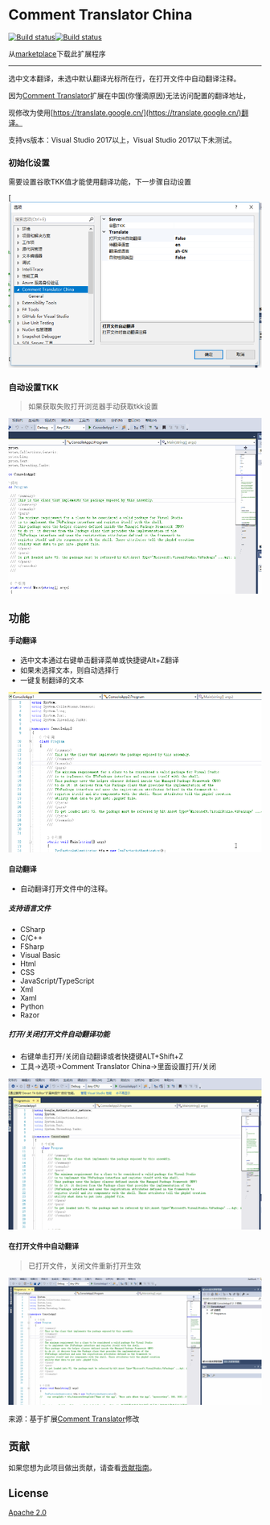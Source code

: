 # Comment Translator China

[![Build status](https://dev.azure.com/netcorevip/BuildsGit/_apis/build/status/comment-translator-china-CI)](https://dev.azure.com/netcorevip/BuildsGit/_build/latest?definitionId=9)[![Build status](https://ci.appveyor.com/api/projects/status/j2dx6u8lpwwi75gn?svg=true)](https://ci.appveyor.com/project/corevip/comment-translator-china)

从[marketplace](https://marketplace.visualstudio.com/items?itemName=netcorevip.CommentTranslatorChina)下载此扩展程序

------

选中文本翻译，未选中默认翻译光标所在行，在打开文件中自动翻译注释。

因为[Comment Translator](https://marketplace.visualstudio.com/items?itemName=NguynThunTan.CommentTranslator)扩展在中国(你懂滴原因)无法访问配置的翻译地址，

现修改为使用[https://translate.google.cn/](https://translate.google.cn/)翻译。

支持vs版本：Visual Studio 2017以上，Visual Studio 2017以下未测试。



### 初始化设置

需要设置谷歌TKK值才能使用翻译功能，下一步骤自动设置

[![设置](Images/Options.png)

### 自动设置TKK

> 如果获取失败打开浏览器手动获取tkk设置

![自动设置tkk](Images/SetTkk.gif)





## 功能

#### 手动翻译

- 选中文本通过右键单击翻译菜单或快捷键Alt+Z翻译
- 如果未选择文本，则自动选择行
- 一键复制翻译的文本

![手动翻译](Images/Auto-Selecte-Line.gif)



#### 自动翻译

- 自动翻译打开文件中的注释。

##### 支持语言文件

- CSharp
- C/C++
- FSharp
- Visual Basic
- Html
- CSS
- JavaScript/TypeScript
- Xml
- Xaml
- Python
- Razor

##### 打开/关闭打开文件自动翻译功能

- 右键单击打开/关闭自动翻译或者快捷键ALT+Shift+Z
- 工具->选项->Comment Translator China->里面设置打开/关闭

![SetAuto](Images/SetAuto.gif)



#### 在打开文件中自动翻译

> 已打开文件，关闭文件重新打开生效

![自动翻译注释](Images/Auto-File-translate.gif)



来源：基于扩展[Comment Translator](<https://marketplace.visualstudio.com/items?itemName=NguynThunTan.CommentTranslator>)修改



## 贡献

如果您想为此项目做出贡献，请查看[贡献指南](CONTRIBUTING.md)。

## License

[Apache 2.0](LICENSE.txt)



